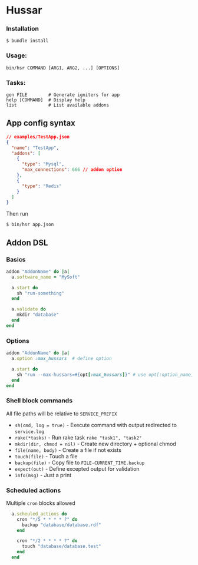 # Hussar

### Installation
  ```
  $ bundle install
  ```

### Usage:
  ```
  bin/hsr COMMAND [ARG1, ARG2, ...] [OPTIONS]
  ```

### Tasks:

  ```
  gen FILE        # Generate igniters for app
  help [COMMAND]  # Display help
  list            # List available addons
  ```

## App config syntax

```json
// examples/TestApp.json
{
  "name": "TestApp",
  "addons": [
    {
      "type": "Mysql",
      "max_connections": 666 // addon option
    },
    {
      "type": "Redis"
    }
  ]
}
```

Then run

```
$ bin/hsr app.json
```


## Addon DSL

### Basics
```ruby
addon "AddonName" do |a|
  a.software_name = "MySoft"

  a.start do
    sh "run-something"
  end

  a.validate do
    mkdir "database"
  end
end
```

### Options
```ruby
addon "AddonName" do |a|
  a.option :max_hussars  # define option

  a.start do
    sh "run --max-hussars=#{opt[:max_hussars]}" # use opt[:option_name]
  end
end
```

### Shell block commands

All file paths will be relative to `SERVICE_PREFIX`

- `sh(cmd, log = true)` - Execute command with output redirected to `service.log`
- `rake(*tasks)` - Run rake task `rake "task1", "task2"`
- `mkdir(dir, chmod = nil)` - Create new directory + optional chmod
- `file(name, body)` - Create a file if not exists
- `touch(file)` - Touch a file
- `backup(file)` - Copy file to `FILE-CURRENT_TIME.backup`
- `expect(out)` - Define excepted output for validation
- `info(msg)` - Just a print

### Scheduled actions

Multiple `cron` blocks allowed

```ruby
  a.scheuled_actions do
    cron "*/5 * * * * ?" do
      backup "database/database.rdf"
    end

    cron "*/2 * * * * ?" do
      touch "database/database.test"
    end
  end
```

